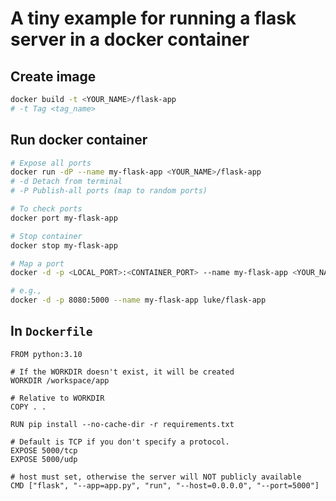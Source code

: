 # A tiny example for running a flask server in a docker container

## Create image

```bash
docker build -t <YOUR_NAME>/flask-app
# -t Tag <tag_name>
```

## Run docker container

```bash
# Expose all ports
docker run -dP --name my-flask-app <YOUR_NAME>/flask-app
# -d Detach from terminal
# -P Publish-all ports (map to random ports)

# To check ports
docker port my-flask-app

# Stop container
docker stop my-flask-app

# Map a port
docker -d -p <LOCAL_PORT>:<CONTAINER_PORT> --name my-flask-app <YOUR_NAME>/flask-app

# e.g.,
docker -d -p 8080:5000 --name my-flask-app luke/flask-app
```

## In `Dockerfile`

```Docker
FROM python:3.10

# If the WORKDIR doesn't exist, it will be created
WORKDIR /workspace/app

# Relative to WORKDIR
COPY . .

RUN pip install --no-cache-dir -r requirements.txt

# Default is TCP if you don't specify a protocol.
EXPOSE 5000/tcp
EXPOSE 5000/udp

# host must set, otherwise the server will NOT publicly available
CMD ["flask", "--app=app.py", "run", "--host=0.0.0.0", "--port=5000"]
```
